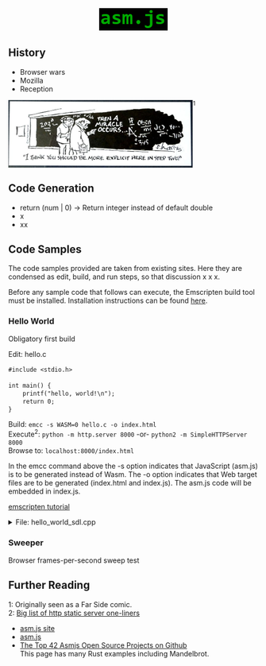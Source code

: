 <div align="center">
<img src="doc/asmjs.png" width="138" height="45">
</div>

## History
* Browser wars
* Mozilla
* Reception

<img src="doc/miracle.png" width="372" height="136" align="top"><sup>1</sup>

## Code Generation
* return (num | 0) -> Return integer instead of default double
* x
* xx

## Code Samples
The code samples provided are taken from existing sites. Here they are condensed as edit, build, and run steps, so that discussion x x x.

Before any sample code that follows can execute, the Emscripten build tool must be installed.  Installation instructions can be found [here](foo/bar).
### Hello World
Obligatory first build

Edit: hello.c

    #include <stdio.h>  
    
    int main() {  
        printf("hello, world!\n");  
        return 0;  
    }

Build: <code>emcc -s WASM=0 hello.c -o index.html</code>  
Execute<sup>2</sup>: <code>python -m http.server 8000</code> -or- <code>python2 -m SimpleHTTPServer 8000</code>  
Browse to: <code>localhost:8000/index.html</code>

In the emcc command above the -s option indicates that JavaScript (asm.js) is to be generated instead of Wasm. The -o option indicates that Web target files are to be generated (index.html and index.js). The asm.js code will be embedded in index.js.

[emscripten tutorial](https://emscripten.org/docs/getting_started/Tutorial.html)

<details>
<summary>File: hello_world_sdl.cpp</summary>

    // Copyright 2011 The Emscripten Authors.  All rights reserved.
    // Emscripten is available under two separate licenses, the MIT license and the
    // University of Illinois/NCSA Open Source License.  Both these licenses can be
    // found in the LICENSE file.
    
    #include <stdio.h>
    #include <SDL/SDL.h>
    
    #ifdef __EMSCRIPTEN__
    #include <emscripten.h>
    #endif
    
    extern "C" int main(int argc, char** argv) {
      printf("hello, world!\n");
    
      SDL_Init(SDL_INIT_VIDEO);
      SDL_Surface *screen = SDL_SetVideoMode(256, 256, 32, SDL_SWSURFACE);
    
    #ifdef TEST_SDL_LOCK_OPTS
      EM_ASM("SDL.defaults.copyOnLock = false; SDL.defaults.discardOnLock = true; SDL.defaults.opaqueFrontBuffer = false;");
    #endif
    
      if (SDL_MUSTLOCK(screen)) SDL_LockSurface(screen);
      for (int i = 0; i < 256; i++) {
        for (int j = 0; j < 256; j++) {
    #ifdef TEST_SDL_LOCK_OPTS
          // Alpha behaves like in the browser, so write proper opaque pixels.
          int alpha = 255;
    #else
          // To emulate native behavior with blitting to screen, alpha component is ignored. Test that it is so by outputting
          // data (and testing that it does get discarded)
          int alpha = (i+j) % 255;
    #endif
          *((Uint32*)screen->pixels + i * 256 + j) = SDL_MapRGBA(screen->format, i, j, 255-i, alpha);
        }
      }
      if (SDL_MUSTLOCK(screen)) SDL_UnlockSurface(screen);
      SDL_Flip(screen); 
    
      printf("you should see a smoothly-colored square - no sharp lines but the square borders!\n");
      printf("and here is some text that should be HTML-friendly: amp: |&| double-quote: |\"| quote: |'| less-than, greater-than, html-like tags: |<cheez></cheez>|\nanother line.\n");
    
      SDL_Quit();
    
      return 0;
    }
</details>

### Sweeper
Browser frames-per-second sweep test

## Further Reading
1: Originally seen as a Far Side comic.  
2: [Big list of http static server one-liners](https://gist.github.com/willurd/5720255)

- [asm.js site](http://asmjs.org)
- [asm.js](https://developer.mozilla.org/en-US/docs/Games/Tools/asm.js)
- [The Top 42 Asmjs Open Source Projects on Github](https://awesomeopensource.com/projects/asmjs)  
    This page has many Rust examples including Mandelbrot.

